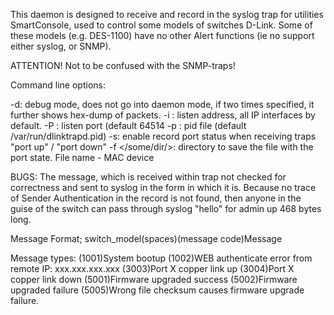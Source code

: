 This daemon is designed to receive and record in the syslog trap for utilities
SmartConsole, used to control some models of switches D-Link.
Some of these models (e.g. DES-1100) have no other Alert functions 
(ie no support either syslog, or SNMP).

ATTENTION! Not to be confused with the SNMP-traps!

Command line options:

-d: debug mode, does not go into daemon mode, if two times specified, 
    it further shows hex-dump of packets.
-i <IP>: listen address, all IP interfaces by default.
-P <port>: listen port (default 64514
-p <file>: pid file (default /var/run/dlinktrapd.pid)
-s: enable record port status when receiving traps "port up" / "port down"
-f </some/dir/>: directory to save the file with the port state. File name - MAC device


BUGS:
The message, which is received within trap not checked for correctness and sent
to syslog in the form in which it is. Because no trace of Sender Authentication
in the record is not found, then anyone in the guise of the switch can pass
through syslog "hello" for admin up 468 bytes long.

Message Format;
switch_model(spaces)(message code)Message

Message types:
(1001)System bootup
(1002)WEB authenticate error from remote IP: xxx.xxx.xxx.xxx
(3003)Port X copper link up
(3004)Port X copper link down
(5001)Firmware upgraded success
(5002)Firmware upgraded failure
(5005)Wrong file checksum causes firmware upgrade failure.
